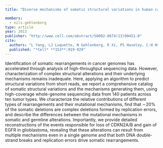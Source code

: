 ```yaml
---
title: "Diverse mechanisms of somatic structural variations in human cancer genomes"

members:
  - nils-gehlenborg
type: article
year: 2013
publisher: "http://www.cell.com/abstract/S0092-8674(13)00451-0"
cite:
  authors: "L Yang, LJ Luquette, N Gehlenborg, R Xi, PS Haseley, C-H Hsieh, C Zhang, X Ren, A Protopopov, L Chin, R Kucherlapati, C Lee, PJ Park and The Cancer Genome Atlas Network"
  published: "*Cell* **153**:919-929"
---
```

Identification of somatic rearrangements in cancer genomes has accelerated through analysis of high-throughput sequencing data. However, characterization of complex structural alterations and their underlying mechanisms remains inadequate. Here, applying an algorithm to predict structural variations from short reads, we report a comprehensive catalog of somatic structural variations and the mechanisms generating them, using high-coverage whole-genome sequencing data from 140 patients across ten tumor types. We characterize the relative contributions of different types of rearrangements and their mutational mechanisms, find that ∼20% of the somatic deletions are complex deletions formed by replication errors, and describe the differences between the mutational mechanisms in somatic and germline alterations. Importantly, we provide detailed reconstructions of the events responsible for loss of CDKN2A/B and gain of EGFR in glioblastoma, revealing that these alterations can result from multiple mechanisms even in a single genome and that both DNA double-strand breaks and replication errors drive somatic rearrangements.